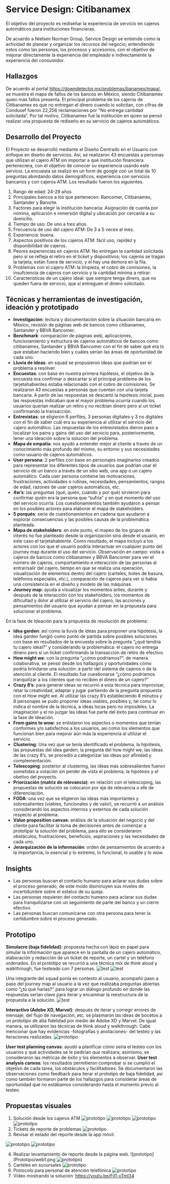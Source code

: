 # Service Design: Citibanamex
El objetivo del proyecto es rediseñar la experiencia de servicio en cajeros automáticos para instituciones financieras.

De acuerdo a Nielsen Norman Group, Service Design se entiende como la actividad de planear y organizar los recursos del negocio; entendiendo estos como las personas, los procesos y accesorios, con el objetivo de mejorar directamente la experiencia del empleado e indirectamente la experiencia del consumidor.

## Hallazgos
De acuerdo al portal https://downdetector.mx/problemas/banamex/mapa/, se muestra el mapa de fallos de los bancos en México, siendo Citibanamex quien más fallos presenta. 
El principal problema de los cajeros de Citibanamex es que no entregan el dinero cuando lo solicitan, con cifras de Condusef fueron 22,256 reclamaciones por “No entrega cantidad solicitada”. 
Por tal motivo, Citibanamex fue la institución en quien se pensó realizar una propuesta de rediseño en su servicio de cajeros automáticos.

## Desarrollo del Proyecto
El Proyecto se desarrolló mediante el Diseño Centrado en el Usuario con enfoque en diseño de servicios. Así, se realizaron 43 encuestas a personas que utilizan el cajero ATM sin importar a qué institución financiera perteneciera, con el objetivo de conocer su experiencia usando este servicio. 
La encuesta se realizó en un form de google con un total de 10 preguntas abordando datos demográficos, experiencia con servicios bancarios y con cajeros ATM.
Los resultado fueron los siguientes. 

1. Rango de edad: 24-29 años
2. Principales bancos a los que pertenecen: Bancomer, Citibanamex, Santander y Banorte. 
3. Factores para elegir la institución bancaria: Asignación de cuenta por nómina, aplicación e inmersión digital y  ubicación por cercanía a su domicilio.  
4. Tiempo de uso: De uno a tres años. 
5. Frecuencia de uso del cajero ATM: De 3 a 5 veces al mes. 
6. Experiencia: buena.
7. Aspectos positivos de los cajeros ATM: fácil uso, rapidez y disponibilidad de cajeros. 
8. Peores experiencias en cajeros ATM: No entregan la cantidad solicitada pero sí se refleja el retiro en el ticket y dispositivos; los cajeros se tragan la tarjeta, están fuera de servicio, y el hay una demora en la fila. 
9. Problemas con el cajero ATM: la limpieza, el cobro de comisiones, la insufciencia de cajeros con servicio y la cantidad mínima a retirar. 
10. Características de un cajero ideal: que siempre tenga dinero, que no queden fuera de servicio, que sí entreguen el dinero solicitado.

## Técnicas y herramientas de investigación, ideación y prototipado
* **Investigación**: lectura y documentación sobre la situación bancaria en México, revisión de páginas web de bancos como citibanamex, Santander y BBVA Bancomer.
* **Benchmark**: comparación de páginas web, aplicaciones, funcionamiento y estructura de cajeros automáticos de bancos como citibanamex, Santander y BBVA Bancomer con el fin de saber qué era lo que estaban haciendo bien y cuáles serían las áreas de oportunidad de cada uno.
* **Lluvia de ideas**: en squad se propusieron ideas que podrían ser el problema a resolver.
* **Encuestas**: con base en nuestra primera hipótesis, el objetivo de la encuesta era confirmar o descartar si el principal problema de los tarjetahabientes estaba relacionado con el cobro de comisiones. Se realizaron 43 encuestas a personas que cuentan con una tarjeta bancaria. A partir de las respuestas se descartó la hipótesis inicial, pues las respuestas indicaban que el mayor problema ocurría cuando los usuarios querían realizar un retiro y no recibían dinero pero sí un ticket confirmando la transacción.
* **Entrevistas**: se eligieron 6 perfiles, 3 personas digitales y 3 no digitales con el fin de saber cuál era su experiencia al utilizar el servicio del cajero automático. Las respuestas de los entrevistados dieron paso a localizar los pains y gains del uso del servicio para, posteriormente, tener una ideación sobre la solución del problema.
* **Mapa de empatía**: nos ayudó a entender mejor al cliente a través de un conocimiento más profundo del mismo, su entorno y sus necesidades como usuario de cajeros automáticos.
* **User persona**: 2 perfiles con base en personajes imaginarios creados para representar los diferentes tipos de usuarios que podrían usar el servicio de un banco a través de un sitio web, una app o un cajero automático. Cada user persona contiene las motivaciones, frustraciones, actividades o rutinas, necesidades, pensamientos, rangos de edad, razones de usar cajeros automáticos, etc.
* **4w’s**: las preguntas (qué, quién, cuándo y por qué) sirvieron para confirmar quién era la persona que “sufría” y en qué momento del uso del servicio ocurría. Los cuestionamientos también ayudaron a pensar en los posibles actores para elaborar el mapa de stakeholders.
* **5 porqués**: serie de cuestionamientos en cadena que ayudaron a explorar consecuencias y las posibles causas de la problemática planteada. 
* **Mapa de stakeholders**: en este punto, el mapeo de los grupos de interés no fue planteado desde la organización sino desde el usuario, en este caso el tarjetahabiente. Como resultado, el mapa incluyó a los actores con los que el usuario podría interactuar en cualquier punto del journey map durante el uso del servicio. 
Observación en campo: visita a cajeros de bancos como citibanamex y BBVA Bancomer para ver el número de cajeros, comportamiento e interacción de las personas al entrar/salir del cajero, tiempo en que se realiza una operación, visualización de elementos dentro del cajero (carteles, botes de basura, teléfonos especiales, etc.), comparación de cajeros para ver si había una consistencia en el diseño y modelo de las máquinas.
* **Journey map**: ayuda a visualizar los momentos antes, durante y después de la interacción con los stakeholders, los momentos de dificultad y dolor al utilizar el servicio del cajero, las acciones y pensamientos del usuario que ayudan a pensar en la propuesta para solucionar el problema.

En la fase de Ideación para la propuesta de resolución de problema:
* **Idea garden**: así como la lluvia de ideas para proponer una hipótesis, la idea garden fungió como punto de partida sobre posibles soluciones con base en resultados de la encuesta sobre la pregunta “¿qué tendría tu cajero ideal?” y considerando la problemática: el cajero no entrega dinero pero sí un ticket confirmando la transacción de retiro de efectivo.
* **How might we**: con la pregunta “¿cómo podríamos?”, de manera colaborativa, se pensó desde los hallazgos y oportunidades cómo podría brindarse una solución: a partir del sistema de cajeros o de la atención al cliente. El resultado fue cuestionarse “¿cómo podríamos tranquilizar a los clientes que no reciben el dinero de un cajero?”
* **Crazy 8’s**: para generar ideas se recurrió a esta técnica para improvisar, retar la creatividad, adaptar y jugar partiendo de la pregunta propuesta con el How might we. Al utilizar las crazy 8’s estableciendo 8 minutos y 8 personajes se pudo proponer ideas viables, posibles y, tal como lo indica el nombre de la técnica, a ideas locas pero no imposibles. La imaginación y el no juzgar las ideas fue parte del éxito para continuar en la fase de ideación.
* **From gains to wow**: se enlistaron los aspectos o momentos que tenían conformes y/o satisfechos a los usuarios, así como los elementos que funcionan bien para mejorar aún más la experiencia al utilizar el servicio.
* **Clustering**: Una vez que se tenía identificado el problema, la hipótesis, las propuestas del idea garden, la pregunta del how might we, las ideas de las crazy 8’s, se procedió a categorizar las ideas por afinidad y complementación. 
* **Telescoping**: posterior al clustering, las ideas más sobresalientes fueron sometidas a votación sin perder de vista el problema, la hipótesis y el obetivo del proyecto.
* **Priorización (matriz de relevancia)**: en relación con el telescoping, las propuestas de solución se colocaron por eje de relevancia o efe de diferenciación.
* **FODA**: una vez que se eligieron las ideas más importantes y sobresalientes (viables, funcionales y de valor), se recurrió a un análisis considerando los aspectos internos y externos de cada solución respecto al problema.
* **Value proposition canvas**: análisis de la situación del negocio y del cliente para facilitar la toma de decisiones antes de comenzar a prototipar la solución del problema, para ello se consideraron obstáculos, frustraciones, beneficios, aspiraciones y las necesidades de cada uno.
* **Jerarquización de la información**: orden de pensamientos de acuerdo a la importancia, lo esencial y lo extremo, lo funcional, lo usable y lo wow. 


## Insights
* Las personas buscan el contacto humano para aclarar sus dudas sobre el proceso generado, de este modo disminuyen sus niveles de incertidumbre sobre el estatus de su queja.
* Las personas requieren del contacto humano para aclarar sus dudas para tranquilizarse con un seguimiento de parte del banco y un cierre efectivo.
* Las personas buscan comunicarse con otra persona para tener la certidumbre sobre el proceso generado.


## Prototipo
**Simulacro (baja fidelidad)**: propuesta hecha con lápiz en papel para simular la información que aparece en la pantalla de un cajero automático, elaboración y redacción de un ticket de reporte, un cartel y un teléfono ordenados. En el  prototipo se recurrió a una técnica mix de think aloud y walkthrough,  fue testeado con 7 personas. 
![test](Test1/IMG_6496.jpg) 
![test](Test1/IMG_6501.jpg) 

Una integrante del squad ponía en contexto al usuario, acompañó paso a paso del journey map al usuario a la vez que realizaba preguntas abiertas como “¿tú qué harías?” para lograr un diálogo profundo en donde las respuestas serían clave para iterar y encaminar la reestructura de la propuesta a la solución.
![test](Test1/IMG_6534.jpg) 

**Interactivo (Adobe XD, Marvel)**: después de iterar y corregir errores de mensaje, del flujo de navegación, etc. se plasmaron las ideas de bocetos a un prototipo de alta fidelidad por medio de Adobe XD y Marvel. De igual manera, se utilizaron las técnicas de think aloud y walkthrough.
Cabe mencionar que hay evidencias -fotografías y anotaciones- del testeo y las iteraciones realizadas.
![prototipo](Prototipo/9.png) 

**User test planning canvas**: ayudó a planificar cómo sería el testeo con los usuarios y qué actividades se le pedirían que realizara; asimismo, se consideraron las métricas de éxito y los elementos a observar. 
**User test analysis canvas**: los resultados permitieron comprobar si se cumplió el objetivo de cada tarea, los obstáculos y facilitadores. Se documentaron las observaciones como feedback para iterar el prototipo de baja fidelidad, así como también formaron parte de los hallazgos para considerar áreas de oportunidad que no estábamos considerando hasta el momento previo al testeo.

## Propuestas visuales
1. Solución desde los cajeros ATM
![prototipo](Prototipo/9.png) 
![prototipo](Prototipo/10.png) 
![prototipo](Prototipo/11.png) 
![prototipo](Prototipo/13.png)
2. Tickets de reporte de problemas
![prototipo](propuesta/ticket.png) 
3. Revisar el estado del reporte desde la app móvil.

![prototipo](Prototipo/iPhone4.png)
![prototipo](Prototipo/iPhone5.png)

4. Realizar levantamiento de reporte desde la página web.
![prototipo](Prototipo/web1.png
![prototipo](Prototipo/web4.png))
5. Carteles en sucursales
![prototipo](propuesta/cartel.png) 
6. Protocolo para personal de atención telefónica
![prototipo](propuesta/protocolo.png)
7. Vídeo mostrando la solución: https://youtu.be/FjI1-xTmI34 















